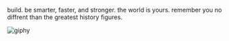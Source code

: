 build. be smarter, faster, and stronger. the world is yours. remember you no diffrent than the greatest history figures. 

![giphy](https://github.com/user-attachments/assets/0ca1008a-476f-4e4a-8bbe-5ca090fdd2ab)
